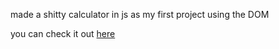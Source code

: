 made a shitty calculator in js as my first project using the DOM

you can check it out [here](https://jasoncassella.github.io/js-calculator/)